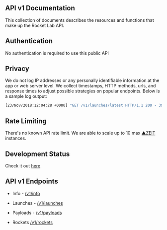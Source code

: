 ## API v1 Documentation
This collection of documents describes the resources and functions that make up the Rocket Lab API.

## Authentication
No authentication is required to use this public API

## Privacy
We do not log IP addresses or any personally identifiable information at the app or web server level. We collect timestamps,
HTTP methods, urls, and response times to adjust possible strategies on popular endpoints. Below is a sample log output:
```bash
[23/Nov/2018:12:04:28 +0000] "GET /v1/launches/latest HTTP/1.1 200 - 39.082 ms"
```
## Rate Limiting
There's no known API rate limit. We are able to scale up to 10 max [▲ZEIT](https://zeit.co/) instances.

## Development Status
Check it out [here](https://trello.com/b/6zQjMaff)

## API v1 Endpoints

* Info - [/v1/info](https://github.com/barrosfilipe/Rocket-Lab-API/blob/master/docs/v1/info.md)

* Launches - [/v1/launches](https://github.com/barrosfilipe/Rocket-Lab-API/blob/master/docs/v1/launches.md)

* Payloads - [/v1/payloads](https://github.com/barrosfilipe/Rocket-Lab-API/blob/master/docs/v1/payloads.md)

* Rockets [/v1/rockets](https://github.com/barrosfilipe/Rocket-Lab-API/blob/master/docs/v1/rockets.md)